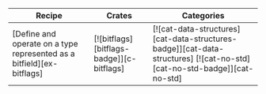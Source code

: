 | Recipe | Crates | Categories |
|--------|--------|------------|
| [Define and operate on a type represented as a bitfield][ex-bitflags] | [![bitflags][bitflags-badge]][c-bitflags] | [![cat-data-structures][cat-data-structures-badge]][cat-data-structures]  [![cat-no-std][cat-no-std-badge]][cat-no-std] |
